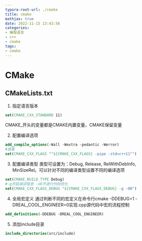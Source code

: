```yaml
---
typora-root-url: ./cmake
title: cmake
mathjax: true
date: 2022-11-15 13:43:56
categories:
- 编程语言
- c++
- cmake
tags:
- cmake
---
```


# CMake

## CMakeLists.txt

1. 指定语言版本
```cmake
set(CMAKE_CXX_STANDARD 11)
```
CMAKE_开头的变量都是CMAKE内置变量，CMAKE保留变量

2. 配置编译选项
```cmake
add_compile_options(-Wall -Wextra -pedantic -Werror)
#或者
set(CMAKE_CXX_FLAGS ""${CMAKE_CXX_FLAGS} -pipe -std=c++11"")
```

3. 配置编译类型
类型可设置为：Debug, Release, RelWithDebInfo, MinSizeRel。可以针对不同的编译类型设置不同的编译选项
```cmake
set(CMAKE_BUILD_TYPE Debug)
#-g开启调试信息 -o0不进行代码优化
set(CMAKE_CXX_FLAGS_DEBUG "${CMAKE_CXX_FLAGS_DEBUG} -g -O0")
```
4. 全局宏定义
通过判断不同的宏定义在命令行cmake -DDEBUG=1 -DREAL_COOL_ENGINEER=0实现.cpp源代码中宏的流程控制
```cmake
add_definitions(-DDEBUG -DREAL_COOL_ENGINEER)
```
5. 添加include目录
```cmake
include_directories(src/include)
```